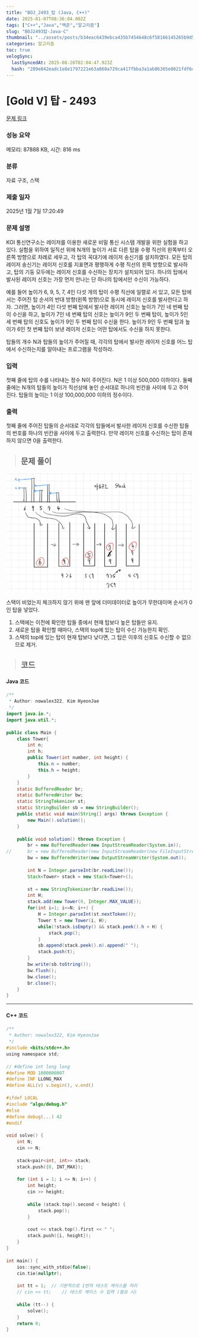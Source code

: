 ```yaml
---
title: "BOJ_2493_탑 (Java, C++)"
date: 2025-01-07T08:36:04.002Z
tags: ["C++","Java","백준","알고리즘"]
slug: "BOJ2493탑-Java-C"
thumbnail: "../assets/posts/b34eac6439ebca435b7454648c6f58166145265b9d56fa832cc685a2fa5c2d75.png"
categories: 알고리즘
toc: true
velogSync:
  lastSyncedAt: 2025-08-26T02:04:47.923Z
  hash: "289e842eadc1e8e1797221e63a868a729ca417fbba3a1ab86365e8021fdf64af"
---
```


# [Gold V] 탑 - 2493 

[문제 링크](https://www.acmicpc.net/problem/2493) 

### 성능 요약

메모리: 87888 KB, 시간: 816 ms

### 분류

자료 구조, 스택

### 제출 일자

2025년 1월 7일 17:20:49

### 문제 설명

<p>KOI 통신연구소는 레이저를 이용한 새로운 비밀 통신 시스템 개발을 위한 실험을 하고 있다. 실험을 위하여 일직선 위에 N개의 높이가 서로 다른 탑을 수평 직선의 왼쪽부터 오른쪽 방향으로 차례로 세우고, 각 탑의 꼭대기에 레이저 송신기를 설치하였다. 모든 탑의 레이저 송신기는 레이저 신호를 지표면과 평행하게 수평 직선의 왼쪽 방향으로 발사하고, 탑의 기둥 모두에는 레이저 신호를 수신하는 장치가 설치되어 있다. 하나의 탑에서 발사된 레이저 신호는 가장 먼저 만나는 단 하나의 탑에서만 수신이 가능하다. </p>

<p>예를 들어 높이가 6, 9, 5, 7, 4인 다섯 개의 탑이 수평 직선에 일렬로 서 있고, 모든 탑에서는 주어진 탑 순서의 반대 방향(왼쪽 방향)으로 동시에 레이저 신호를 발사한다고 하자. 그러면, 높이가 4인 다섯 번째 탑에서 발사한 레이저 신호는 높이가 7인 네 번째 탑이 수신을 하고, 높이가 7인 네 번째 탑의 신호는 높이가 9인 두 번째 탑이, 높이가 5인 세 번째 탑의 신호도 높이가 9인 두 번째 탑이 수신을 한다. 높이가 9인 두 번째 탑과 높이가 6인 첫 번째 탑이 보낸 레이저 신호는 어떤 탑에서도 수신을 하지 못한다.</p>

<p>탑들의 개수 N과 탑들의 높이가 주어질 때, 각각의 탑에서 발사한 레이저 신호를 어느 탑에서 수신하는지를 알아내는 프로그램을 작성하라. </p>

### 입력 

 <p>첫째 줄에 탑의 수를 나타내는 정수 N이 주어진다. N은 1 이상 500,000 이하이다. 둘째 줄에는 N개의 탑들의 높이가 직선상에 놓인 순서대로 하나의 빈칸을 사이에 두고 주어진다. 탑들의 높이는 1 이상 100,000,000 이하의 정수이다.</p>

### 출력 

 <p>첫째 줄에 주어진 탑들의 순서대로 각각의 탑들에서 발사한 레이저 신호를 수신한 탑들의 번호를 하나의 빈칸을 사이에 두고 출력한다. 만약 레이저 신호를 수신하는 탑이 존재하지 않으면 0을 출력한다.</p>

> ## 문제 풀이

![](/assets/posts/b34eac6439ebca435b7454648c6f58166145265b9d56fa832cc685a2fa5c2d75.png)

스택이 비었는지 체크하지 않기 위에 맨 앞에 더미데이터로 높이가 무한대이며 순서가 0인 탑을 넣었다.

1. 스택에는 이전에 확인한 탑들 중에서 현재 탑보다 높은 탑들만 유지.
2. 새로운 탑을 확인할 때마다, 스택의 top에 있는 탑이 수신 가능한지 확인.
3. 스택의 top에 있는 탑이 현재 탑보다 낮다면, 그 탑은 이후의 신호도 수신할 수 없으므로 제거.

> ## 코드

#### Java 코드
```java
/**
 * Author: nowalex322, Kim HyeonJae
 */
import java.io.*;
import java.util.*;

public class Main {
	class Tower{
		int n;
		int h;
		public Tower(int number, int height) {
			this.n = number;
			this.h = height;
		}
	}
	static BufferedReader br;
	static BufferedWriter bw;
	static StringTokenizer st;
	static StringBuilder sb = new StringBuilder();
	public static void main(String[] args) throws Exception {
		new Main().solution();
	}

	public void solution() throws Exception {
		br = new BufferedReader(new InputStreamReader(System.in));
//		br = new BufferedReader(new InputStreamReader(new FileInputStream("input.txt")));
		bw = new BufferedWriter(new OutputStreamWriter(System.out));

		int N = Integer.parseInt(br.readLine());
		Stack<Tower> stack = new Stack<Tower>();
		
		st = new StringTokenizer(br.readLine());
		int H;
		stack.add(new Tower(0, Integer.MAX_VALUE));
		for(int i=1; i<=N; i++) {
			H = Integer.parseInt(st.nextToken());
			Tower t = new Tower(i, H);
			while(!stack.isEmpty() && stack.peek().h < H) {
				stack.pop();
			}
			sb.append(stack.peek().n).append(" ");
			stack.push(t);
		}
		bw.write(sb.toString());
		bw.flush();
		bw.close();
		br.close();
	}
}
```
---
#### C++ 코드
```c
/**
 * Author: nowalex322, Kim HyeonJae
 */
#include <bits/stdc++.h>
using namespace std;

// #define int long long
#define MOD 1000000007
#define INF LLONG_MAX
#define ALL(v) v.begin(), v.end()

#ifdef LOCAL
#include "algo/debug.h"
#else
#define debug(...) 42
#endif

void solve() {
    int N;
    cin >> N;

    stack<pair<int, int>> stack;
    stack.push({0, INT_MAX});

    for (int i = 1; i <= N; i++) {
        int height;
        cin >> height;

        while (stack.top().second < height) {
            stack.pop();
        }

        cout << stack.top().first << " ";
        stack.push({i, height});
    }
}

int main() {
    ios::sync_with_stdio(false);
    cin.tie(nullptr);

    int tt = 1;  // 기본적으로 1번의 테스트 케이스를 처리
    // cin >> tt;    // 테스트 케이스 수 입력 (필요 시)

    while (tt--) {
        solve();
    }
    return 0;
}
```